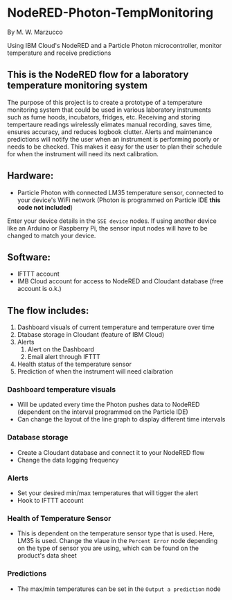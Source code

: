 # NodeRED-Photon-TempMonitoring
By M. W. Marzucco

Using IBM Cloud's NodeRED and a Particle Photon microcontroller, monitor temperature and receive predictions

## This is the NodeRED flow for a laboratory temperature monitoring system
The purpose of this project is to create a prototype of a temperature monitoring system that could be used in various laboratory instruments such as fume hoods, incubators, fridges, etc. Receiving and storing tempertaure readings wirelessly elimates manual recording, saves time, ensures accuracy, and reduces logbook clutter. Alerts and maintenance predictions will notify the user when an instrument is performing poorly or needs to be checked. This makes it easy for the user to plan their schedule for when the instrument will need its next calibration.

## Hardware:
* Particle Photon with connected LM35 temperature sensor, connected to your device's WiFi network (Photon is programmed on Particle IDE **this code not included**)

Enter your device details in the `SSE device` nodes. If using another device like an Arduino or Raspberry Pi, the sensor input nodes will have to be changed to match your device.

##  Software:
* IFTTT account
* IMB Cloud account for access to NodeRED and Cloudant database (free account is o.k.)

## The flow includes:
1. Dashboard visuals of current temperature and temperature over time
2. Dtabase storage in Cloudant (feature of IBM Cloud)
3. Alerts
   1. Alert on the Dashboard
   2. Email alert through IFTTT
4. Health status of the temperature sensor
5. Prediction of when the instrument will need claibration

### Dashboard temperature visuals
- Will be updated every time the Photon pushes data to NodeRED (dependent on the interval programmed on the Particle IDE)
- Can change the layout of the line graph to display different time intervals

### Database storage
- Create a Cloudant database and connect it to your NodeRED flow
- Change the data logging frequency

### Alerts
- Set your desired min/max temperatures that will tigger the alert
- Hook to IFTTT account

###  Health of Temperature Sensor
- This is dependent on the temperature sensor type that is used. Here, LM35 is used. Change the vlaue in the `Percent Error` node depending on the type of sensor you are using, which can be found on the product's data sheet

###  Predictions
- The max/min temperatures can be set in the `Output a prediction` node 
